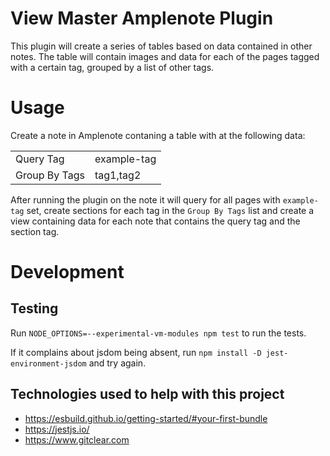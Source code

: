 # View Master Amplenote Plugin

This plugin will create a series of tables based on data contained in other notes. The table will contain images and data for each of the pages tagged with a certain tag, grouped by a list of other tags.

# Usage
Create a note in Amplenote contaning a table with at the following data:

| | |
|-|-|
|Query Tag|example-tag|
|Group By Tags|tag1,tag2|

After running the plugin on the note it will query for all pages with `example-tag` set, create sections for each tag in the `Group By Tags` list and create a view containing data for each note that contains the query tag and the section tag.

# Development

## Testing

Run `NODE_OPTIONS=--experimental-vm-modules npm test` to run the tests.

If it complains about jsdom being absent, run `npm install -D jest-environment-jsdom` and try again.


## Technologies used to help with this project

* https://esbuild.github.io/getting-started/#your-first-bundle
* https://jestjs.io/
* https://www.gitclear.com

